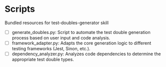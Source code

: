 # Scripts

Bundled resources for test-doubles-generator skill

- [ ] generate_doubles.py: Script to automate the test double generation process based on user input and code analysis.
- [ ] framework_adapter.py: Adapts the core generation logic to different testing frameworks (Jest, Sinon, etc.).
- [ ] dependency_analyzer.py: Analyzes code dependencies to determine the appropriate test double types.
